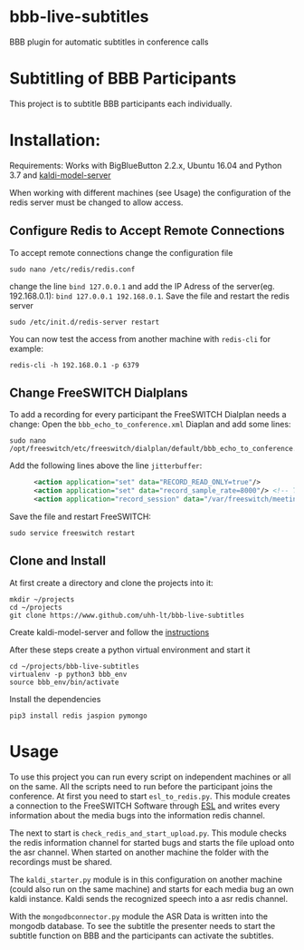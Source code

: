 # bbb-live-subtitles
BBB plugin for automatic subtitles in conference calls

# Subtitling of BBB Participants
This project is to subtitle BBB participants each individually.

# Installation:
Requirements:
Works with BigBlueButton 2.2.x, Ubuntu 16.04 and Python 3.7 and [kaldi-model-server](https://github.com/uhh-lt/kaldi-model-server)

When working with different machines (see Usage) the configuration of the redis server must be changed to allow access.
## Configure Redis to Accept Remote Connections
To accept remote connections change the configuration file
```Shell
sudo nano /etc/redis/redis.conf
```
change the line `bind 127.0.0.1` and add the IP Adress of the server(eg. 192.168.0.1): `bind 127.0.0.1 192.168.0.1`.
Save the file and restart the redis server
```Shell
sudo /etc/init.d/redis-server restart
```
You can now test the access from another machine with `redis-cli` for example:
```Shell
redis-cli -h 192.168.0.1 -p 6379
```
## Change FreeSWITCH Dialplans
To add a recording for every participant the FreeSWITCH Dialplan needs a change:
Open the `bbb_echo_to_conference.xml` Diaplan and add some lines:
```Shell
sudo nano /opt/freeswitch/etc/freeswitch/dialplan/default/bbb_echo_to_conference.xml
```
Add the following lines above the line `jitterbuffer`:
```XML
      <action application="set" data="RECORD_READ_ONLY=true"/>
      <action application="set" data="record_sample_rate=8000"/> <!-- The samplerate is doubled by FS. Perhaps a bug -->
      <action application="record_session" data="/var/freeswitch/meetings/${strftime(%Y-%m-%d-%H-%M-%S)}_${call_uuid}.wav"/>
```
Save the file and restart FreeSWITCH:
```Shell
sudo service freeswitch restart
```

## Clone and Install
At first create a directory and clone the projects into it:
```Shell
mkdir ~/projects
cd ~/projects
git clone https://www.github.com/uhh-lt/bbb-live-subtitles
```
Create kaldi-model-server and follow the [instructions](https://github.com/uhh-lt/kaldi-model-server#installation)

After these steps create a python virtual environment and start it
```Shell
cd ~/projects/bbb-live-subtitles
virtualenv -p python3 bbb_env
source bbb_env/bin/activate
```
Install the dependencies
```Shell
pip3 install redis jaspion pymongo
```

# Usage
To use this project you can run every script on independent machines or all on the same.
All the scripts need to run before the participant joins the conference.
At first you need to start `esl_to_redis.py`. This module creates a connection to the FreeSWITCH Software through [ESL](https://freeswitch.org/confluence/display/FREESWITCH/Event+Socket+Library) and writes every information about the media bugs into the information redis channel.

The next to start is `check_redis_and_start_upload.py`. This module checks the redis information channel for started bugs and starts the file upload onto the asr channel. When started on another machine the folder with the recordings must be shared. 

The `kaldi_starter.py` module is in this configuration on another machine (could also run on the same machine) and starts for each media bug an own kaldi instance. Kaldi sends the recognized speech into a asr redis channel.

With the `mongodbconnector.py` module the ASR Data is written into the mongodb database. To see the subtitle the presenter needs to start the subtitle function on BBB and the participants can activate the subtitles.